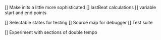 [] Make inits a little more sophisticated
[] lastBeat calculations
[] variable start and end points

[] Selectable states for testing
[] Source map for debugger
[] Test suite

[] Experiment with sections of double tempo
